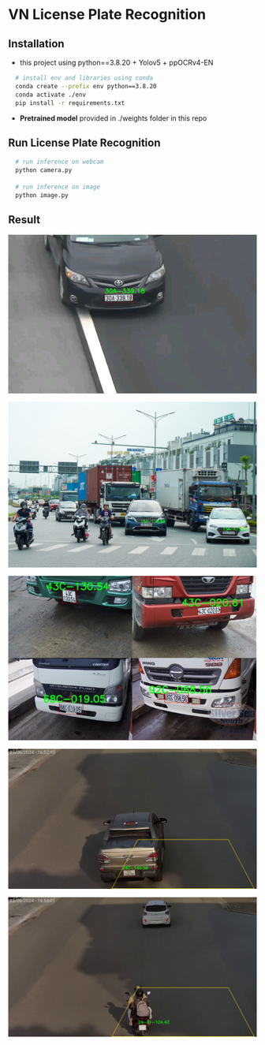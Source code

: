 # VN License Plate Recognition

## Installation
- this project using python==3.8.20 + Yolov5 + ppOCRv4-EN
```bash
  # install env and libraries using conda
  conda create --prefix env python==3.8.20
  conda activate ./env
  pip install -r requirements.txt
```

- **Pretrained model** provided in ./weights folder in this repo 


## Run License Plate Recognition

```bash
  # run inference on webcam
  python camera.py 

  # run inference on image
  python image.py
```

## Result
![Demo 1](result/test1.jpg)

![Demo 2](result/test2.jpg)

![Demo 3](result/test3.jpg)

![Demo 4](result/test4.jpg)

![Demo 5](result/test5.jpg)